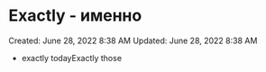# Exactly - именно

Created: June 28, 2022 8:38 AM
Updated: June 28, 2022 8:38 AM

- exactly todayExactly those